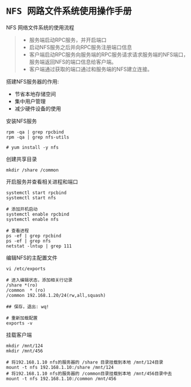 # `NFS 网路文件系统使用操作手册`

NFS 网络文件系统的使用流程

  >* 服务端启动RPC服务，并开启端口
  >* 启动NFS服务之后并向RPC服务注册端口信息
  >* 客户端启动RPC服务向服务端的RPC服务请求请求服务端的NFS端口，服务端返回NFS的端口信息给客户端。
  >* 客户端通过获取的端口通过和服务端的NFS建立连接。

搭建NFS服务器的作用:

* 节省本地存储空间
* 集中用户管理
* 减少硬件设备的使用
 
安装NFS服务

``` shell
rpm -qa | grep rpcbind
rpm -qa | grep nfs-utils

# yum install -y nfs
```

创建共享目录

``` shell
mkdir /share /common
```

开启服务并查看相关进程和端口

``` shell
systemctl start rpcbind
systemctl start nfs

# 添加开机启动
systemctl enable rpcbind
systemctl enable nfs

# 查看进程
ps -ef | grep rpcbind
ps -ef | grep nfs
netstat -lntup | grep 111
```

编辑NFS的主配置文件

``` shell
vi /etc/exports

# 进入编辑状态，添加相关行记录
/share *(ro)
/common  * (ro)
/common 192.168.1.20/24(rw,all,squash)

## 保存，退出: wq!

# 重新加载配置
exports -v
```

挂载客户端

``` shell
mkdir /mnt/124
mkdir /mnt/456

# 将192.168.1.10 nfs的服务器的 /share 目录挂载到本地 /mnt/124目录
mount -t nfs 192.168.1.10:/share /mnt/124
# 将192.168.1.10 nfs的服务器的 /common目录挂载到本地 /mnt/456目录中去
mount -t nfs 192.168.1.10:/common /mnt/456
```


